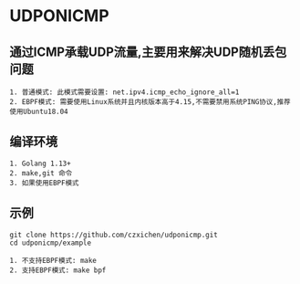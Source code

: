# UDPONICMP

## 通过ICMP承载UDP流量,主要用来解决UDP随机丢包问题

    1. 普通模式: 此模式需要设置: net.ipv4.icmp_echo_ignore_all=1
    2. EBPF模式: 需要使用Linux系统并且内核版本高于4.15,不需要禁用系统PING协议,推荐使用Ubuntu18.04

## 编译环境

    1. Golang 1.13+
    2. make,git 命令
    3. 如果使用EBPF模式

## 示例

    git clone https://github.com/czxichen/udponicmp.git
    cd udponicmp/example
    
    1. 不支持EBPF模式: make 
    2. 支持EBPF模式: make bpf